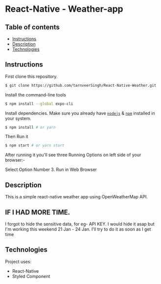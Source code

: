 # React-Native - Weather-app

## Table of contents
* [Instructions](#Instructions)
* [Description](#Description)
* [Technologies](#Technologies)


## Instructions

First clone this repository.
```bash
$ git clone https://github.com/tarnveerSingh/React-Native-Weather.git
```
Install the command-line tools
```bash
$ npm install --global expo-cli
```
Install dependencies. Make sure you already have [`nodejs`](https://nodejs.org/en/) & [`npm`](https://www.npmjs.com/) installed in your system.
```bash
$ npm install # or yarn
```

Then Run it
```bash
$ npm start # or yarn start
```
After running it you'll see three Running Options on left side of your browser:- 

Select Option Number 3. Run in Web Browser

## Description
This is a simple react-native weather app using OpenWeatherMap API. 

## IF I HAD MORE TIME.

I forgot to hide the sensitive data, for eg- API KEY. I would hide it asap but I'm working this weekend 21 Jan - 24 Jan. I'll try to do it as soon as I get time
 
## Technologies
Project uses:
* React-Native
* Styled Component
